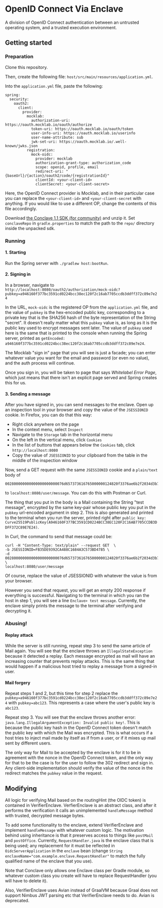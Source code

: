 # OpenID Connect Via Enclave
A division of OpenID Connect authentication between an untrusted operating system, and a trusted execution environment.

## Getting started
### Preparation
Clone this repository.

Then, create the following file: `host/src/main/resources/application.yml`.

Into the `application.yml` file, paste the following:

```
spring:
  security:
    oauth2:
      client:
        provider:
          mocklab:
            authorization-uri: https://oauth.mocklab.io/oauth/authorize
            token-uri: https://oauth.mocklab.io/oauth/token
            user-info-uri: https://oauth.mocklab.io/userinfo
            user-name-attribute: sub
            jwk-set-uri: https://oauth.mocklab.io/.well-known/jwks.json
          registration:
            mock-oidc:
              provider: mocklab
              authorization-grant-type: authorization_code
              scope: openid, profile, email
              redirect-uri: "{baseUrl}/{action}/oauth2/code/{registrationId}"
              clientId: <your-client-id>
              clientSecret: <your-client-secret>
```

Here, the OpenID Connect provider is Mocklab, and in their particular case you can replace the
`<your-client-id>` and `<your-client-secret` with anything. 
If you would like to use a different OP, change the contents of this file accordingly.

Download [the Conclave 1.1 SDK (for community)](https://conclave.net/get-conclave/)
and unzip it. Set `conclaveRepo` in `gradle.properties` 
to match the path to the `repo/` directory inside the unpacked sdk.

### Running
#### 1. Starting
Run the Spring server with `./gradlew host:bootRun`.

#### 2. Signing in
In a browser, navigate to 
`http://localhost:8080/oauth2/authorization/mock-oidc?pubkey=a946160f377bc3591cd0224bcc38ec120f2c16ab7705ccdb3ddff372c89e7e24`

In the URL, `mock-oidc` is the registered OP from the `application.yml` file, and the value of `pubkey`
is the hex-encoded public key, corresponding to a private key that is the SHA256 hash of the byte representation
of the String "secret". 
It doesn't really matter what this `pubkey` value is, as long as it is the public key used to encrypt messages sent later.
The value of `pubkey` used here is the same that is printed to the console when running the Spring server,
printed as `getEncoded: a946160f377bc3591cd0224bcc38ec120f2c16ab7705ccdb3ddff372c89e7e24`.

The Mocklab "sign in" page that you will see is just a facade; 
you can enter whatever value you want for the email and password (or even no value), 
and the auth process will continue.

Once you sign in, you will be taken to page that says *Whitelabel Error Page*, 
which just means that there isn't an explicit page served and Spring creates this for us.

#### 3. Sending a message
After you have signed in, you can send messages to the enclave.
Open up an inspection tool in your browser and copy the value of the `JSESSIONID` cookie.
In Firefox, you can do that this way:
* Right click anywhere on the page
* In the context menu, select `Inspect`
* Navigate to the `Storage` tab in the horizontal menu
* On the left in the vertical menu, click `Cookies`
* In the list of buttons that appears below the `Cookies` tab, click `http://localhost:8080`
* Copy the value of `JSESSIONID` to your clipboard from the table in the middle of the inspection window

Now, send a GET request with the same `JSESSIONID` cookie and a `plain/text` body of

```
002800000000000000000000076d657373616765000000124820f3376ae6b2f2034d3b7a4b48a77800017190de8aadc3be261cc638233716804dfd899f3469c53d399ad3c5bc16ce5103c04938c9d0986e8f0e713fabf3c418a1688a475d4d1bd8920cec04d77a99c1f2f0df3a1aaf1a8f47f0bf015f19ba12a8b0568022c40ea852d78912018c5007f1002a1490018175f7323d53c66503352063f4dc4944e776b873cef83fa2d8ada709bf926a4fc316094e5bb50d0012b51fbf7db1dae6a5ef536b2887f2f2071a43
```

to `localhost:8080/user/message`. You can do this with Postman or Curl.

The thing that you put in the body is a Mail containing the String "test message", 
encrypted by the same key-pair whose public key you put in the `pubkey` url-encoded argument in step 2. 
This is also generated and printed to the terminal when you run the server,
printed right after `public key: Curve25519PublicKey(A946160F377BC3591CD0224BCC38EC120F2C16AB7705CCDB3DDFF372C89E7E24)`.

In Curl, the command to send that message could be:
```shell
curl -H "Content-Type: text/plain" --request GET  \
-b JSESSIONID=FB35DE9392CA488C1684A3C573BD4785 \
-d 002800000000000000000000076d657373616765000000124820f3376ae6b2f2034d3b7a4b48a77800017190de8aadc3be261cc638233716804dfd899f3469c53d399ad3c5bc16ce5103c04938c9d0986e8f0e713fabf3c418a1688a475d4d1bd8920cec04d77a99c1f2f0df3a1aaf1a8f47f0bf015f19ba12a8b0568022c40ea852d78912018c5007f1002a1490018175f7323d53c66503352063f4dc4944e776b873cef83fa2d8ada709bf926a4fc316094e5bb50d0012b51fbf7db1dae6a5ef536b2887f2f2071a43 \
localhost:8080/user/message
```
Of course, replace the value of JSESSIONID with whatever the value is from your browser.

However you send that request, you will get an empty 200 response if everything is successful.
Navigating to the terminal in which you ran the host in step 1, you will see a line `Enclave> test message`.
Currently, the enclave simply prints the message to the terminal after verifying and decrypting it.

### Abusing!
#### Replay attack
While the server is still running, repeat step 3 to send the same article of Mail again.
You will see that the enclave throws an `IllegalStateException` because it detected a replay.
Each message encrypted as mail will have an increasing counter that prevents replay attacks.
This is the same thing that would happen if a malicious host tried to replay a message from a signed-in user.

#### Mail forgery
Repeat steps 1 and 2, but this time for step 2 replace the 
`pubkey=a946160f377bc3591cd0224bcc38ec120f2c16ab7705ccdb3ddff372c89e7e24`
with `pubkey=abc123`. This represents a case where the user's public key is `abc123`.

Repeat step 3. You will see that the enclave throws another error:
`java.lang.IllegalArgumentException: Invalid public key!`.
This is because the public key hash in the OpenID Connect token doesn't match the public key with which
the Mail was encrypted. This is what occurs if a host tries to inject mail made by itself as if from a user,
or if it mixes up mail sent by different users.

The only way for Mail to be accepted by the enclave is for it to be in agreement with the nonce in the OpenID Connect
token, and the only way for that to be the case is for the user to follow the 302 redirect and sign in.
Any client-side implementation should verify the value of the nonce in the redirect matches the `pubkey`
value in the request.

## Modifying
All logic for verifying Mail based on the routingHint (the OIDC token) is contained in VerifierEnclave.
VerfierEnclave is an abstract class, and after it performs the verification it calls an unimplemented `handleMessage`
method with trusted, decrypted message bytes.

To add some functionality to the enclave, extend VerifierEnclave and implement `handleMessage` with whatever custom logic.
The motivation behind using inheritance is that it preserves access to things like `postMail` and `postOffice`.
Currently, `RequestHandler.java` is the enclave class that is being used; any replacement for it must
be reflected in `OidcServerApplication` in the `enclave` bean 
(change `String enclaveName="com.example.enclave.RequestHandler"` 
to match the fully qualified name of the enclave that you use).

Note that Conclave only allows one Enclave class per Gradle module, 
so whatever custom class you create will have to replace RequestHandler (you will have to delete it).

Also, VerifierEnclave uses Avian instead of GraalVM because Graal does not support Nimbus JWT parsing etc
that VerifierEnclave needs to do. Avian is deprecated.